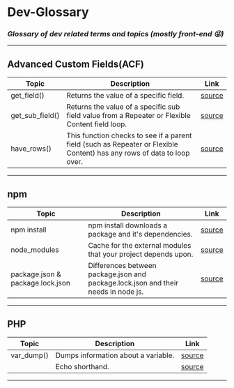 # Dev-Glossary
### *Glossary of dev related terms and topics (mostly front-end :stuck_out_tongue_winking_eye:)*
---
## Advanced Custom Fields(ACF)
| Topic | Description | Link |
| ----------- | ----------- | ----------- |
| get_field() | Returns the value of a specific field. | [source](https://www.advancedcustomfields.com/resources/get_field/) |
| get_sub_field() | Returns the value of a specific sub field value from a Repeater or Flexible Content field loop. | [source](https://www.advancedcustomfields.com/resources/get_sub_field/) |
| have_rows() | This function checks to see if a parent field (such as Repeater or Flexible Content) has any rows of data to loop over. | [source](https://www.advancedcustomfields.com/resources/have_rows/) |
---
## npm
| Topic | Description | Link |
| ----------- | ----------- | ----------- |
| npm install | npm install downloads a package and it's dependencies. | [source](https://www.stackchief.com/tutorials/npm%20install%20%7C%20how%20it%20works) |
| node_modules | Cache for the external modules that your project depends upon. | [source](https://stackoverflow.com/a/63294579) |
| package.json & package.lock.json | Differences between package.json and package.lock.json and their needs in node js. | [source](https://www.geeksforgeeks.org/difference-between-package-json-and-package-lock-json-files/) |
---
## PHP
| Topic | Description | Link |
| ----------- | ----------- | ----------- |
| var_dump() | Dumps information about a variable. | [source](https://www.php.net/manual/en/function.var-dump.php) |
| <?= ?> | Echo shorthand. | [source](https://softhunt.net/php-echo-shorthand-with-code-example/) |
---
